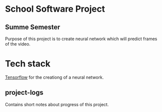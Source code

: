 # School Software Project
## Summe Semester

Purpose of this project is to create neural network which will predict frames of the video.

Tech stack
==========
[Tensorflow](tensorflow.org) for the creationg of a neural network.


project-logs
------------
Contains short notes about progress of this project.
